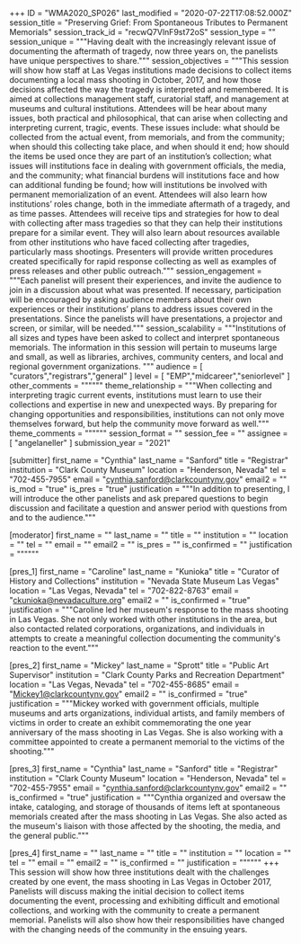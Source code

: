 +++
ID = "WMA2020_SP026"
last_modified = "2020-07-22T17:08:52.000Z"
session_title = "Preserving Grief: From Spontaneous Tributes to Permanent Memorials"
session_track_id = "recwQ7VlnF9st72oS"
session_type = ""
session_unique = """Having dealt with the increasingly relevant issue of documenting the aftermath of tragedy, now three years on, the panelists have unique perspectives to share."""
session_objectives = """This session will show how staff at Las Vegas institutions made decisions to collect items documenting a local mass shooting in October, 2017, and how those decisions affected the way the tragedy is interpreted and remembered. It is aimed at collections management staff, curatorial staff, and management at museums and cultural institutions.  Attendees will be hear about many issues, both practical and philosophical, that can arise when collecting and interpreting current, tragic, events. These issues include: what should be collected from the actual event, from memorials, and from the community; when should this collecting take place, and when should it end; how should the items be used once they are part of an institution’s collection; what issues will institutions face in dealing with government officials, the media, and the community; what financial burdens will institutions face and how can additional funding be found; how will institutions be involved with permanent memorialization of an event. Attendees will also learn how institutions’ roles change, both in the immediate aftermath of a tragedy, and as time passes. Attendees will receive tips and strategies for how to deal with collecting after mass tragedies so that they can help their institutions prepare for a similar event. They will also learn about resources available from other institutions who have faced collecting after tragedies, particularly mass shootings. Presenters will provide written procedures created specifically for rapid response collecting as well as examples of press releases and other public outreach."""
session_engagement = """Each panelist will present their experiences, and invite the audience to join in a discussion about what was presented.  If necessary, participation will be encouraged by asking audience members about their own experiences or their institutions’ plans to address issues covered in the presentations.  Since the panelists will have presentations, a projector and screen, or similar, will be needed."""
session_scalability = """Institutions of all sizes and types have been asked to collect and interpret spontaneous memorials. The information in this session will pertain to museums large and small, as well as libraries, archives, community centers, and local and regional government organizations.
"""
audience = [ "curators","registrars","general" ]
level = [ "EMP","midcareer","seniorlevel" ]
other_comments = """"""
theme_relationship = """When collecting and interpreting tragic current events, institutions must learn to use their collections and expertise in new and unexpected ways. By preparing for changing opportunities and responsibilities, institutions can not only move themselves forward, but help the community move forward as well."""
theme_comments = """"""
session_format = ""
session_fee = ""
assignee = [ "angelaneller" ]
submission_year = "2021"

[submitter]
first_name = "Cynthia"
last_name = "Sanford"
title = "Registrar"
institution = "Clark County Museum"
location = "Henderson, Nevada"
tel = "702-455-7955"
email = "cynthia.sanford@clarkcountynv.gov"
email2 = ""
is_mod = "true"
is_pres = "true"
justification = """In addition to presenting, I will introduce the other panelists and ask prepared questions to begin discussion and facilitate a question and answer period with questions from and to the audience."""

[moderator]
first_name = ""
last_name = ""
title = ""
institution = ""
location = ""
tel = ""
email = ""
email2 = ""
is_pres = ""
is_confirmed = ""
justification = """"""

[pres_1]
first_name = "Caroline"
last_name = "Kunioka"
title = "Curator of History and Collections"
institution = "Nevada State Museum Las Vegas"
location = "Las Vegas, Nevada"
tel = "702-822-8763"
email = "ckunioka@nevadaculture.org"
email2 = ""
is_confirmed = "true"
justification = """Caroline led her museum's response to the mass shooting in Las Vegas. She not only worked with other institutions in the area, but also contacted related corporations, organizations, and individuals in attempts to create a meaningful collection documenting the community's reaction to the event."""

[pres_2]
first_name = "Mickey"
last_name = "Sprott"
title = "Public Art Supervisor"
institution = "Clark County Parks and Recreation Department"
location = "Las Vegas, Nevada"
tel = "702-455-8685"
email = "Mickey1@clarkcountynv.gov"
email2 = ""
is_confirmed = "true"
justification = """Mickey worked with government officials, multiple museums and arts organizations, individual artists, and family members of victims in order to create an exhibit commemorating the one year anniversary of the mass shooting in Las Vegas. She is also working with a committee appointed to create a permanent memorial to the victims of the shooting."""

[pres_3]
first_name = "Cynthia"
last_name = "Sanford"
title = "Registrar"
institution = "Clark County Museum"
location = "Henderson, Nevada"
tel = "702-455-7955"
email = "cynthia.sanford@clarkcountynv.gov"
email2 = ""
is_confirmed = "true"
justification = """Cynthia organized and oversaw the intake, cataloging, and storage of thousands of items left at spontaneous memorials created after the mass shooting in Las Vegas. She also acted as the museum's liaison with those affected by the shooting, the media, and the general public."""

[pres_4]
first_name = ""
last_name = ""
title = ""
institution = ""
location = ""
tel = ""
email = ""
email2 = ""
is_confirmed = ""
justification = """"""
+++
This session will show how three institutions dealt with the challenges created by one event, the mass shooting in Las Vegas in October 2017, Panelists will discuss making the initial decision to collect items documenting the event, processing and exhibiting  difficult and emotional collections, and working with the community to create a permanent memorial. Panelists will also show how their responsibilities have changed with the changing needs of the community in the ensuing years.
